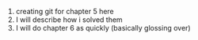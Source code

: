 1. creating git for chapter 5 here  
2. I will describe how i solved them 
3. I will do chapter 6 as quickly (basically glossing over)
